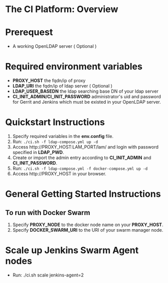 # The CI Platform: Overview

# Prerequest

- A working OpenLDAP server ( Optional )

# Required environment variables

- **PROXY_HOST** the fqdn/ip of proxy
- **LDAP_URI** the fqdn/ip of ldap server ( Optional )
- **LDAP_USER_BASEDN** the ldap searching base DN of your ldap server
- **CI_INIT_ADMIN/CI_INIT_PASSWORD** administrator's uid and password for Gerrit and Jenkins which must be existed in your OpenLDAP server.

# Quickstart Instructions

1. Specify required variables in the **env.config** file.
1. Run: `./ci.sh -f ldap-compose.yml up -d`
1. Access http://PROXY_HOST:LAM_PORT/lam/ and login with password specified in **LDAP_PWD**.
1. Create or import the admin entry according to **CI_INIT_ADMIN** and **CI_INIT_PASSWORD**.
1. Run: `./ci.sh -f ldap-compose.yml -f docker-compose.yml up -d`
1. Access http://PROXY_HOST in your browser.

# General Getting Started Instructions

## To run with Docker Swarm

1. Specify **PROXY_NODE** to the docker node name on your **PROXY_HOST**.
1. Specify **DOCKER_SWARM_URI** to the URI of your swarm manager node.

# Scale up Jenkins Swarm Agent nodes

- Run: ./ci.sh scale jenkins-agent=2
